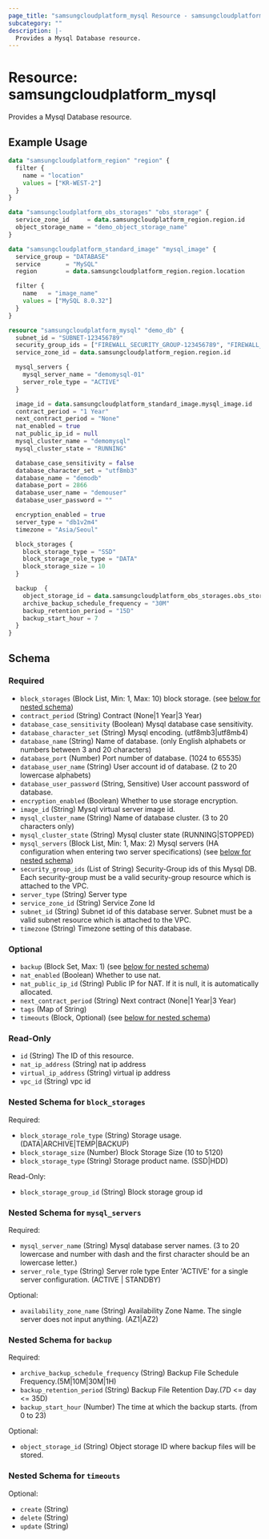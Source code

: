 ```yaml
---
page_title: "samsungcloudplatform_mysql Resource - samsungcloudplatform"
subcategory: ""
description: |-
  Provides a Mysql Database resource.
---
```


# Resource: samsungcloudplatform_mysql

Provides a Mysql Database resource.


## Example Usage

```terraform
data "samsungcloudplatform_region" "region" {
  filter {
    name = "location"
    values = ["KR-WEST-2"]
  }
}

data "samsungcloudplatform_obs_storages" "obs_storage" {
  service_zone_id     = data.samsungcloudplatform_region.region.id
  object_storage_name = "demo_object_storage_name"
}

data "samsungcloudplatform_standard_image" "mysql_image" {
  service_group = "DATABASE"
  service       = "MySQL"
  region        = data.samsungcloudplatform_region.region.location

  filter {
    name   = "image_name"
    values = ["MySQL 8.0.32"]
  }
}

resource "samsungcloudplatform_mysql" "demo_db" {
  subnet_id = "SUBNET-123456789"
  security_group_ids = ["FIREWALL_SECURITY_GROUP-123456789", "FIREWALL_SECURITY_GROUP-987654321"]
  service_zone_id = data.samsungcloudplatform_region.region.id

  mysql_servers {
    mysql_server_name = "demomysql-01"
    server_role_type = "ACTIVE"
  }

  image_id = data.samsungcloudplatform_standard_image.mysql_image.id
  contract_period = "1 Year"
  next_contract_period = "None"
  nat_enabled = true
  nat_public_ip_id = null
  mysql_cluster_name = "demomysql"
  mysql_cluster_state = "RUNNING"

  database_case_sensitivity = false
  database_character_set = "utf8mb3"
  database_name = "demodb"
  database_port = 2866
  database_user_name = "demouser"
  database_user_password = ""

  encryption_enabled = true
  server_type = "db1v2m4"
  timezone = "Asia/Seoul"

  block_storages {
    block_storage_type = "SSD"
    block_storage_role_type = "DATA"
    block_storage_size = 10
  }

  backup  {
    object_storage_id = data.samsungcloudplatform_obs_storages.obs_storage.contents[0].object_storage_id
    archive_backup_schedule_frequency = "30M"
    backup_retention_period = "15D"
    backup_start_hour = 7
  }
}
```

<!-- schema generated by tfplugindocs -->
## Schema

### Required

- `block_storages` (Block List, Min: 1, Max: 10) block storage. (see [below for nested schema](#nestedblock--block_storages))
- `contract_period` (String) Contract (None|1 Year|3 Year)
- `database_case_sensitivity` (Boolean) Mysql database case sensitivity.
- `database_character_set` (String) Mysql encoding. (utf8mb3|utf8mb4)
- `database_name` (String) Name of database. (only English alphabets or numbers between 3 and 20 characters)
- `database_port` (Number) Port number of database. (1024 to 65535)
- `database_user_name` (String) User account id of database. (2 to 20 lowercase alphabets)
- `database_user_password` (String, Sensitive) User account password of database.
- `encryption_enabled` (Boolean) Whether to use storage encryption.
- `image_id` (String) Mysql virtual server image id.
- `mysql_cluster_name` (String) Name of database cluster. (3 to 20 characters only)
- `mysql_cluster_state` (String) Mysql cluster state (RUNNING|STOPPED)
- `mysql_servers` (Block List, Min: 1, Max: 2) Mysql servers (HA configuration when entering two server specifications) (see [below for nested schema](#nestedblock--mysql_servers))
- `security_group_ids` (List of String) Security-Group ids of this Mysql DB. Each security-group must be a valid security-group resource which is attached to the VPC.
- `server_type` (String) Server type
- `service_zone_id` (String) Service Zone Id
- `subnet_id` (String) Subnet id of this database server. Subnet must be a valid subnet resource which is attached to the VPC.
- `timezone` (String) Timezone setting of this database.

### Optional

- `backup` (Block Set, Max: 1) (see [below for nested schema](#nestedblock--backup))
- `nat_enabled` (Boolean) Whether to use nat.
- `nat_public_ip_id` (String) Public IP for NAT. If it is null, it is automatically allocated.
- `next_contract_period` (String) Next contract (None|1 Year|3 Year)
- `tags` (Map of String)
- `timeouts` (Block, Optional) (see [below for nested schema](#nestedblock--timeouts))

### Read-Only

- `id` (String) The ID of this resource.
- `nat_ip_address` (String) nat ip address
- `virtual_ip_address` (String) virtual ip address
- `vpc_id` (String) vpc id

<a id="nestedblock--block_storages"></a>
### Nested Schema for `block_storages`

Required:

- `block_storage_role_type` (String) Storage usage. (DATA|ARCHIVE|TEMP|BACKUP)
- `block_storage_size` (Number) Block Storage Size (10 to 5120)
- `block_storage_type` (String) Storage product name. (SSD|HDD)

Read-Only:

- `block_storage_group_id` (String) Block storage group id


<a id="nestedblock--mysql_servers"></a>
### Nested Schema for `mysql_servers`

Required:

- `mysql_server_name` (String) Mysql database server names. (3 to 20 lowercase and number with dash and the first character should be an lowercase letter.)
- `server_role_type` (String) Server role type Enter 'ACTIVE' for a single server configuration. (ACTIVE | STANDBY)

Optional:

- `availability_zone_name` (String) Availability Zone Name. The single server does not input anything. (AZ1|AZ2)


<a id="nestedblock--backup"></a>
### Nested Schema for `backup`

Required:

- `archive_backup_schedule_frequency` (String) Backup File Schedule Frequency.(5M|10M|30M|1H)
- `backup_retention_period` (String) Backup File Retention Day.(7D <= day <= 35D)
- `backup_start_hour` (Number) The time at which the backup starts. (from 0 to 23)

Optional:

- `object_storage_id` (String) Object storage ID where backup files will be stored.


<a id="nestedblock--timeouts"></a>
### Nested Schema for `timeouts`

Optional:

- `create` (String)
- `delete` (String)
- `update` (String)



